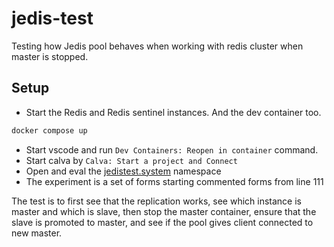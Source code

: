 # jedis-test

Testing how Jedis pool behaves when working with redis cluster when master is stopped.

## Setup

- Start the Redis and Redis sentinel instances. And the dev container too.

```bash
docker compose up
```

- Start vscode and run `Dev Containers: Reopen in container` command.
- Start calva by `Calva: Start a project and Connect`
- Open and eval the [jedistest.system](./src/main/jedistest/system.clj) namespace
- The experiment is a set of forms starting commented forms from line 111

The test is to first see that the replication works, see which instance is master and which is slave, then stop the master container, ensure that the slave is promoted to master, and see if the pool gives client connected to new master.
